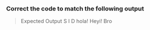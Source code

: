### Correct the code to match the following output

> Expected Output
> S
> I
> D
> hola!
> Heyi!
> Bro